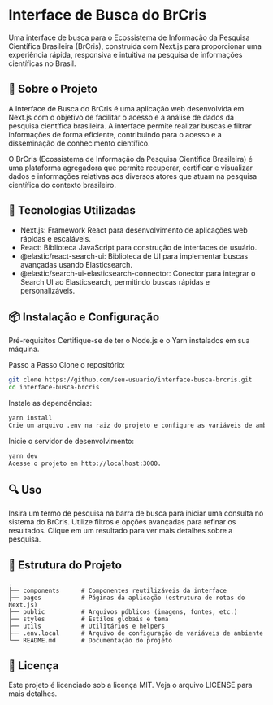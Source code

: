 # Interface de Busca do BrCris

Uma interface de busca para o Ecossistema de Informação da Pesquisa Científica Brasileira (BrCris), construída com Next.js para proporcionar uma experiência rápida, responsiva e intuitiva na pesquisa de informações científicas no Brasil.

## 📝 Sobre o Projeto

A Interface de Busca do BrCris é uma aplicação web desenvolvida em Next.js com o objetivo de facilitar o acesso e a análise de dados da pesquisa científica brasileira. A interface permite realizar buscas e filtrar informações de forma eficiente, contribuindo para o acesso e a disseminação de conhecimento científico.

O BrCris (Ecossistema de Informação da Pesquisa Científica Brasileira) é uma plataforma agregadora que permite recuperar, certificar e visualizar dados e informações relativas aos diversos atores que atuam na pesquisa científica do contexto brasileiro.

## 🚀 Tecnologias Utilizadas

- Next.js: Framework React para desenvolvimento de aplicações web rápidas e escaláveis.
- React: Biblioteca JavaScript para construção de interfaces de usuário.
- @elastic/react-search-ui: Biblioteca de UI para implementar buscas avançadas usando Elasticsearch.
- @elastic/search-ui-elasticsearch-connector: Conector para integrar o Search UI ao Elasticsearch, permitindo buscas rápidas e personalizáveis.

## 📦 Instalação e Configuração

Pré-requisitos
Certifique-se de ter o Node.js e o Yarn instalados em sua máquina.

Passo a Passo
Clone o repositório:

```bash
git clone https://github.com/seu-usuario/interface-busca-brcris.git
cd interface-busca-brcris
```

Instale as dependências:

```bash
yarn install
Crie um arquivo .env na raiz do projeto e configure as variáveis de ambiente necessárias de acordo com o .env.example.
```

Inicie o servidor de desenvolvimento:

```bash
yarn dev
Acesse o projeto em http://localhost:3000.
```

## 🔍 Uso

Insira um termo de pesquisa na barra de busca para iniciar uma consulta no sistema do BrCris.
Utilize filtros e opções avançadas para refinar os resultados.
Clique em um resultado para ver mais detalhes sobre a pesquisa.

## 📁 Estrutura do Projeto

```plaintext
.
├── components      # Componentes reutilizáveis da interface
├── pages           # Páginas da aplicação (estrutura de rotas do Next.js)
├── public          # Arquivos públicos (imagens, fontes, etc.)
├── styles          # Estilos globais e tema
├── utils           # Utilitários e helpers
├── .env.local      # Arquivo de configuração de variáveis de ambiente
└── README.md       # Documentação do projeto
```

## 📄 Licença

Este projeto é licenciado sob a licença MIT. Veja o arquivo LICENSE para mais detalhes.
